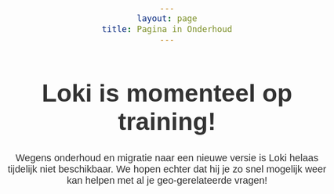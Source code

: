 ```yaml
---
layout: page
title: Pagina in Onderhoud
---
```

<title>Pagina in Onderhoud</title>
<style>
  body { text-align: center; padding: 150px; }
  h1 { font-size: 50px; }
  body { font: 20px Helvetica, sans-serif; color: #333; }
  article { display: block; text-align: left; width: 650px; margin: 0 auto; }
  a { color: #dc8100; text-decoration: none; }
  a:hover { color: #333; text-decoration: none; }
</style>

<h1>Loki is momenteel op training!</h1>
<div>
    <p>Wegens onderhoud en migratie naar een nieuwe versie is Loki helaas tijdelijk niet beschikbaar. We hopen echter dat hij je zo snel mogelijk weer kan helpen met al je geo-gerelateerde vragen!</p>
</div>

<!--
<iframe src="https://lokimx7-development.cfapps.eu10.hana.ondemand.com/" frameborder="0" style="overflow:hidden;overflow-x:hidden;overflow-y:hidden;height:100%;width:100%;position:absolute;top:0px;left:0px;right:0px;bottom:0px" height="100%" width="100%">
</iframe>
 -->
